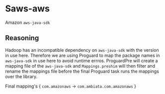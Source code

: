 Saws-aws
========

Amazon `aws-java-sdk`

Reasoning
---------
Hadoop has an incompatible dependency on `aws-java-sdk` with the version in use here.
Therefore we are using Proguard to map the package names in `aws-java-sdk` in use
here to avoid runtime errros.
ProguardPre will create a mapping file of the `aws-java-sdk` and `Mappings.preshim`
will then filter and rename the mappings file before the final Proguard task runs the
mappings over the library.

Final mapping's { `com.amazonaws` -> `com.ambiata.com.amazonaws` }

